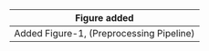  	
                          

| Figure added        | 
| ------------- |
| Added Figure-1, (Preprocessing Pipeline)      |

